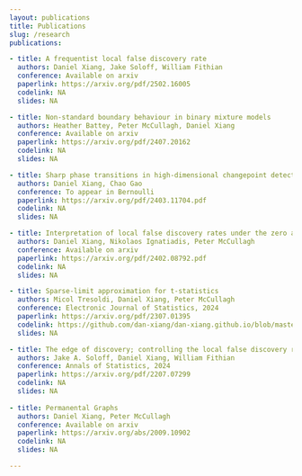 ```yaml
---
layout: publications
title: Publications
slug: /research
publications:

- title: A frequentist local false discovery rate
  authors: Daniel Xiang, Jake Soloff, William Fithian
  conference: Available on arxiv
  paperlink: https://arxiv.org/pdf/2502.16005
  codelink: NA
  slides: NA

- title: Non-standard boundary behaviour in binary mixture models
  authors: Heather Battey, Peter McCullagh, Daniel Xiang
  conference: Available on arxiv
  paperlink: https://arxiv.org/pdf/2407.20162
  codelink: NA
  slides: NA

- title: Sharp phase transitions in high-dimensional changepoint detection
  authors: Daniel Xiang, Chao Gao
  conference: To appear in Bernoulli
  paperlink: https://arxiv.org/pdf/2403.11704.pdf
  codelink: NA
  slides: NA

- title: Interpretation of local false discovery rates under the zero assumption
  authors: Daniel Xiang, Nikolaos Ignatiadis, Peter McCullagh
  conference: Available on arxiv
  paperlink: https://arxiv.org/pdf/2402.08792.pdf
  codelink: NA
  slides: NA

- title: Sparse-limit approximation for t-statistics
  authors: Micol Tresoldi, Daniel Xiang, Peter McCullagh
  conference: Electronic Journal of Statistics, 2024
  paperlink: https://arxiv.org/pdf/2307.01395
  codelink: https://github.com/dan-xiang/dan-xiang.github.io/blob/master/sparse-limit-t-statistics.R
  slides: NA

- title: The edge of discovery; controlling the local false discovery rate at the margin.
  authors: Jake A. Soloff, Daniel Xiang, William Fithian
  conference: Annals of Statistics, 2024
  paperlink: https://arxiv.org/pdf/2207.07299
  codelink: NA
  slides: NA
  
- title: Permanental Graphs
  authors: Daniel Xiang, Peter McCullagh
  conference: Available on arxiv
  paperlink: https://arxiv.org/abs/2009.10902
  codelink: NA
  slides: NA

---
```

